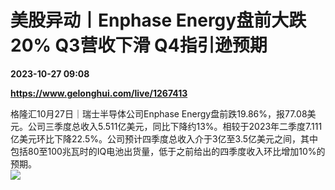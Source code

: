 # 美股异动丨Enphase Energy盘前大跌20% Q3营收下滑 Q4指引逊预期

**2023-10-27 09:08**

**https://www.gelonghui.com/live/1267413**

格隆汇10月27日｜瑞士半导体公司Enphase Energy盘前跌19.86%，报77.08美元。公司三季度总收入5.511亿美元，同比下降约13%。相较于2023年二季度7.111亿美元环比下降22.5%。公司预计四季度总收入介于3亿至3.5亿美元之间，其中包括80至100兆瓦时的IQ电池出货量，低于之前给出的四季度收入环比增加10%的预期。  
![](https://img5.gelonghui.com/live/8feac-e871dff7-113c-4fdd-ac20-ef4d16b58972.png)